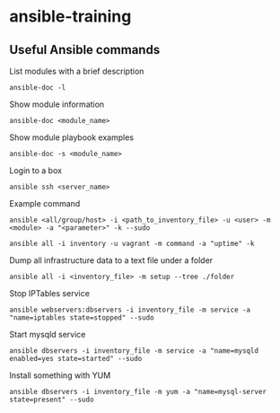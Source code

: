 # ansible-training
<h2>Useful Ansible commands</h2>

List modules with a brief description

`ansible-doc -l`

Show module information

`ansible-doc <module_name>`

Show module playbook examples

`ansible-doc -s <module_name>`

Login to a box

`ansible ssh <server_name>`

Example command

`ansible <all/group/host> -i <path_to_inventory_file> -u <user> -m <module> -a "<parameter>" -k --sudo`

`ansible all -i inventory -u vagrant -m command -a "uptime" -k`

Dump all infrastructure data to a text file under a folder

`ansible all -i <inventory_file> -m setup --tree ./folder`

Stop IPTables service

`ansible webservers:dbservers -i inventory_file -m service -a "name=iptables state=stopped" --sudo`

Start mysqld service

`ansible dbservers -i inventory_file -m service -a "name=mysqld enabled=yes state=started" --sudo`

Install something with YUM

`ansible dbservers -i inventory_file -m yum -a "name=mysql-server state=present" --sudo`

